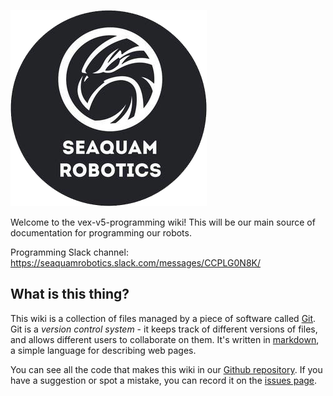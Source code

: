 ![graphical robot setup](images/searob-transparent.png)

Welcome to the vex-v5-programming wiki! This will be our main source of documentation for programming our robots.

Programming Slack channel: https://seaquamrobotics.slack.com/messages/CCPLG0N8K/

## What is this thing?

This wiki is a collection of files managed by a piece of software called [Git](https://git-scm.com/). Git is a _version control system_ - it keeps track of different versions of files, and allows different users to collaborate on them. It's written in [markdown](https://guides.github.com/features/mastering-markdown/), a simple language for describing web pages.

You can see all the code that makes this wiki in our [Github repository](https://github.com/seaquamrobotics/vex-v5-programming). If you have a suggestion or spot a mistake, you can record it on the [issues page](https://github.com/seaquamrobotics/vex-v5-programming/issues).
